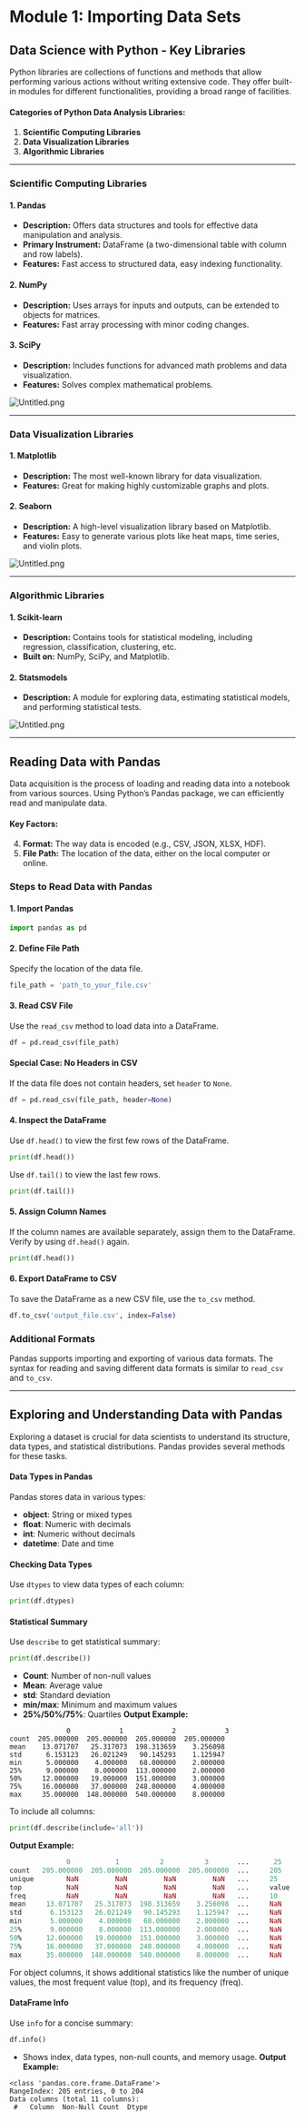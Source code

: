 

# Module 1: Importing Data Sets
## Data Science with Python - Key Libraries
Python libraries are collections of functions and methods that allow performing various actions without writing extensive code. They offer built-in modules for different functionalities, providing a broad range of facilities.
#### Categories of Python Data Analysis Libraries:
1. **Scientific Computing Libraries**
2. **Data Visualization Libraries**
3. **Algorithmic Libraries**

___
### Scientific Computing Libraries
#### 1. **Pandas**
- **Description:** Offers data structures and tools for effective data manipulation and analysis.
- **Primary Instrument:** DataFrame (a two-dimensional table with column and row labels).
- **Features:** Fast access to structured data, easy indexing functionality.
#### 2. **NumPy**
- **Description:** Uses arrays for inputs and outputs, can be extended to objects for matrices.
- **Features:** Fast array processing with minor coding changes.
#### 3. **SciPy**
- **Description:** Includes functions for advanced math problems and data visualization.
- **Features:** Solves complex mathematical problems.

![Untitled.png](https://prod-files-secure.s3.us-west-2.amazonaws.com/03e82b26-cccb-4906-bb56-adabcbdc0655/997ac361-58a8-4f04-bb0f-79fea4baa761/Untitled.png?X-Amz-Algorithm=AWS4-HMAC-SHA256&X-Amz-Content-Sha256=UNSIGNED-PAYLOAD&X-Amz-Credential=ASIAZI2LB466SFK7HZCW%2F20250203%2Fus-west-2%2Fs3%2Faws4_request&X-Amz-Date=20250203T051441Z&X-Amz-Expires=3600&X-Amz-Security-Token=IQoJb3JpZ2luX2VjEPL%2F%2F%2F%2F%2F%2F%2F%2F%2F%2FwEaCXVzLXdlc3QtMiJGMEQCIHbfT3HTGhKQm1I5%2BqsmkfX%2FUCUyLjIh%2BkBa1VsMDIyOAiB6RCJkiztKNfQt7mCXhvI8HbhsYSiKezbvmWEkU6CTPSqIBAj7%2F%2F%2F%2F%2F%2F%2F%2F%2F%2F8BEAAaDDYzNzQyMzE4MzgwNSIMWqjPF9jPk6Ty3mPVKtwDlH8QYChjiw1zTNpd6mnFGBi%2BiXiD%2BwiRZcNgS%2BrhYsLyvNzQA7HLaAQiZdrb7U%2BGDJqly50cl5dMNuON5LEHE4WUJ0FVaThPoShG%2FAj0jCY%2BbGT8zR3cv1P0CKfvuro2Gw4aVrJDDZ2N6pFChQ6V6Hk%2FaCpsm7N9Ejj5L94qCVlI7HMTigoiGhTkmPFp9GvTgwXB%2FKCDhTl%2BW4ZUFAlJ%2B0NJgoOd775t8VGJap3RTUlwGNB8CBI6%2FpcOvTw%2BGsMYJu6AeW5563w5iYQidl8rosl2Ign55dE0YS64EhPxm6IBIQV3iP74E%2Bvb2CEIpFVplM3HBwEYsR1PF58mUdPfDsEyLBFIiiDKntllB8X2zJpB2xtfOf9hYa0m6GUaImlV7m0WOiH%2FkRZvjndvi%2F6X8QrryukMFm%2BUp6VDC8X1nPg51cJuVGaK%2Bko14efcmLMaaqGY9FEZWVwGS4%2Bu2u66GPCMwelXKaR0gqRJCkqm1%2F4pcYzr%2Fmnx0XiBEsR6%2BhUP9kc1XwzF18dxNlxun1anFRK4cmV602%2FDrChJZ2LxOQ0K%2FBkTd60cG7%2Fa8RAXYqSC0C452I1%2BRE6CODuCglMIDf4favQ5np0X7GoXSd6PD98RVwvr58Q%2Fm%2FskXvQwrb%2BAvQY6pgGlDWCS%2FPLzgBJ6zJp8yB3LrgyB3U6Ip0a4WmmfLNthXQlKF8YF8pDVS8CODB1S4J4q%2F2K6%2BDhBC5vGtEA6TiuQxjpIGKHX33vLNQd2lnuIjs38upyBTTA0qh8irgBUebdUiTvIkRw%2Bm6zD1aN5afdJ6%2BFDJuOOIN4vD3305noDR9L1vdaRmcvEC%2FOcQz4YbVqQ%2BJHWENngo7TsO5ZP4wW2bplYns0C&X-Amz-Signature=7f044e00fbd8a18718473d120f94aed160de2b289a90f12bf12ad15d7369e24d&X-Amz-SignedHeaders=host&x-id=GetObject)
___
### Data Visualization Libraries
#### 1. **Matplotlib**
- **Description:** The most well-known library for data visualization.
- **Features:** Great for making highly customizable graphs and plots.
#### 2. **Seaborn**
- **Description:** A high-level visualization library based on Matplotlib.
- **Features:** Easy to generate various plots like heat maps, time series, and violin plots.

![Untitled.png](https://prod-files-secure.s3.us-west-2.amazonaws.com/03e82b26-cccb-4906-bb56-adabcbdc0655/733d1e42-5a53-4fd8-90c1-3d85254369a6/Untitled.png?X-Amz-Algorithm=AWS4-HMAC-SHA256&X-Amz-Content-Sha256=UNSIGNED-PAYLOAD&X-Amz-Credential=ASIAZI2LB466T4LFAZ7S%2F20250203%2Fus-west-2%2Fs3%2Faws4_request&X-Amz-Date=20250203T051440Z&X-Amz-Expires=3600&X-Amz-Security-Token=IQoJb3JpZ2luX2VjEPL%2F%2F%2F%2F%2F%2F%2F%2F%2F%2FwEaCXVzLXdlc3QtMiJGMEQCIFqa%2Bgh%2BkdpCy1BfbQxPzfYhGI9uyqPccJGE2wwu7k3VAiBoSWcM%2Fyzr6xkllM79iMR%2Ftgbc9SjlOn5IHhiNBLX7EyqIBAj7%2F%2F%2F%2F%2F%2F%2F%2F%2F%2F8BEAAaDDYzNzQyMzE4MzgwNSIM2UdAWalbmGB7%2BqBKKtwDCW8uiR5YzZW3jT2eeeQWAfkhG05nFiWKZg73duzSbuvYTEJdYjYrCDkRlDlB8G8LDRnt2wliklgMKcej7X7yQjTAPYt0G9RN%2BAgw9CTZdFenemyWleNgxbf3R5sH06CAB5xSiVLtV87vIDS6T%2FcRNYEtZm1uoemMjKeujL89XE8o4mkHLL5FdqUMeHF%2BrvkFpV5sCqgMv9DNpWyU8dXkXl3ETO3ysebMSBQs6RXOtc0Ma%2FNlzVGEi%2BUYYkvwFjHxnwY9f4xMGFueg%2BbXWEXSHixIDCSSPgwqbsGqqaF5efRW2Xs%2FpiQzQpMgNd%2FsUcjWTC%2F3zPgLEPs%2BCzxp%2B0ODW6I2TyN%2FFDGE0e96BRZqh5Bfr1E5JvbY5Vw%2BuVtjknOeMZjGkTek69BLsORTpAUQdBd6CdTHB%2BaLuqr0ukU97iF7rgOUZOGCxdlabjWJ%2Fh%2BBXFhTc4SNOVJyH%2FNo0wZG9ivxSswlRtx1T0Tt6Ps81pCPuF65m%2FYbPKHMUwozrWu7418pO2Tt2KNh5e1BiL%2FERgRacGYP7gnUSZNiz5Kccki4Qnty7INu92hgt2sW7OHOqqANngoEUXhyfK2CTlLQ9KQvkByDOiqlgUJsSKNAAGONVjdL4bM4V2fth4owi7%2BAvQY6pgHDGozWxmkiXEGMDfMZ1q9TA8LS19OVvSBxUA0Ogabifxl96WYoovMmWdA81ZlIGPDTyWWnHy%2F5m8dukIf7ZsofpbpcKS%2BGn7A%2BnJUAZhv%2BSQhsTr8znmSTVhTgtfcyaWyOgcH%2BkGUeLk30X3CkyzHVSMnLmI4ibIZ0HeBppNIrnDHVR8buR%2BGySvd%2BHO%2BmIuWoQ00Czn9v%2F4d8PXh6cAusAgC4UWnU&X-Amz-Signature=886b293492b4d62854704952bf4fd0965aad990a3902c7b9674d14856dbfe25f&X-Amz-SignedHeaders=host&x-id=GetObject)
___
### Algorithmic Libraries
#### 1. **Scikit-learn**
- **Description:** Contains tools for statistical modeling, including regression, classification, clustering, etc.
- **Built on:** NumPy, SciPy, and Matplotlib.
#### 2. **Statsmodels**
- **Description:** A module for exploring data, estimating statistical models, and performing statistical tests.

![Untitled.png](https://prod-files-secure.s3.us-west-2.amazonaws.com/03e82b26-cccb-4906-bb56-adabcbdc0655/c62885f5-417d-4179-834f-d68f8f2bdf39/Untitled.png?X-Amz-Algorithm=AWS4-HMAC-SHA256&X-Amz-Content-Sha256=UNSIGNED-PAYLOAD&X-Amz-Credential=ASIAZI2LB466T4LFAZ7S%2F20250203%2Fus-west-2%2Fs3%2Faws4_request&X-Amz-Date=20250203T051440Z&X-Amz-Expires=3600&X-Amz-Security-Token=IQoJb3JpZ2luX2VjEPL%2F%2F%2F%2F%2F%2F%2F%2F%2F%2FwEaCXVzLXdlc3QtMiJGMEQCIFqa%2Bgh%2BkdpCy1BfbQxPzfYhGI9uyqPccJGE2wwu7k3VAiBoSWcM%2Fyzr6xkllM79iMR%2Ftgbc9SjlOn5IHhiNBLX7EyqIBAj7%2F%2F%2F%2F%2F%2F%2F%2F%2F%2F8BEAAaDDYzNzQyMzE4MzgwNSIM2UdAWalbmGB7%2BqBKKtwDCW8uiR5YzZW3jT2eeeQWAfkhG05nFiWKZg73duzSbuvYTEJdYjYrCDkRlDlB8G8LDRnt2wliklgMKcej7X7yQjTAPYt0G9RN%2BAgw9CTZdFenemyWleNgxbf3R5sH06CAB5xSiVLtV87vIDS6T%2FcRNYEtZm1uoemMjKeujL89XE8o4mkHLL5FdqUMeHF%2BrvkFpV5sCqgMv9DNpWyU8dXkXl3ETO3ysebMSBQs6RXOtc0Ma%2FNlzVGEi%2BUYYkvwFjHxnwY9f4xMGFueg%2BbXWEXSHixIDCSSPgwqbsGqqaF5efRW2Xs%2FpiQzQpMgNd%2FsUcjWTC%2F3zPgLEPs%2BCzxp%2B0ODW6I2TyN%2FFDGE0e96BRZqh5Bfr1E5JvbY5Vw%2BuVtjknOeMZjGkTek69BLsORTpAUQdBd6CdTHB%2BaLuqr0ukU97iF7rgOUZOGCxdlabjWJ%2Fh%2BBXFhTc4SNOVJyH%2FNo0wZG9ivxSswlRtx1T0Tt6Ps81pCPuF65m%2FYbPKHMUwozrWu7418pO2Tt2KNh5e1BiL%2FERgRacGYP7gnUSZNiz5Kccki4Qnty7INu92hgt2sW7OHOqqANngoEUXhyfK2CTlLQ9KQvkByDOiqlgUJsSKNAAGONVjdL4bM4V2fth4owi7%2BAvQY6pgHDGozWxmkiXEGMDfMZ1q9TA8LS19OVvSBxUA0Ogabifxl96WYoovMmWdA81ZlIGPDTyWWnHy%2F5m8dukIf7ZsofpbpcKS%2BGn7A%2BnJUAZhv%2BSQhsTr8znmSTVhTgtfcyaWyOgcH%2BkGUeLk30X3CkyzHVSMnLmI4ibIZ0HeBppNIrnDHVR8buR%2BGySvd%2BHO%2BmIuWoQ00Czn9v%2F4d8PXh6cAusAgC4UWnU&X-Amz-Signature=c39140a62daa520d83e07dfc55672de5da9fa7e87bf195e937dbb62a1a0e2cbb&X-Amz-SignedHeaders=host&x-id=GetObject)
___
## Reading Data with Pandas
Data acquisition is the process of loading and reading data into a notebook from various sources. Using Python’s Pandas package, we can efficiently read and manipulate data.
#### Key Factors:
4. **Format:** The way data is encoded (e.g., CSV, JSON, XLSX, HDF).
5. **File Path:** The location of the data, either on the local computer or online.
### Steps to Read Data with Pandas
#### 1. **Import Pandas**
```python
import pandas as pd
```
#### 2. **Define File Path**
Specify the location of the data file.
```python
file_path = 'path_to_your_file.csv'
```
#### 3. **Read CSV File**
Use the `read_csv` method to load data into a DataFrame.
```python
df = pd.read_csv(file_path)
```
#### Special Case: No Headers in CSV
If the data file does not contain headers, set `header` to `None`.
```python
df = pd.read_csv(file_path, header=None)
```
#### 4. **Inspect the DataFrame**
Use `df.head()` to view the first few rows of the DataFrame.
```python
print(df.head())
```
Use `df.tail()` to view the last few rows.
```python
print(df.tail())
```
#### 5. **Assign Column Names**
If the column names are available separately, assign them to the DataFrame.
Verify by using `df.head()` again.
```python
print(df.head())
```
#### 6. **Export DataFrame to CSV**
To save the DataFrame as a new CSV file, use the `to_csv` method.
```python
df.to_csv('output_file.csv', index=False)
```
### Additional Formats
Pandas supports importing and exporting of various data formats. The syntax for reading and saving different data formats is similar to `read_csv` and `to_csv`.
___
## Exploring and Understanding Data with Pandas
Exploring a dataset is crucial for data scientists to understand its structure, data types, and statistical distributions. Pandas provides several methods for these tasks.
#### Data Types in Pandas
Pandas stores data in various types:
- **object**: String or mixed types
- **float**: Numeric with decimals
- **int**: Numeric without decimals
- **datetime**: Date and time
#### Checking Data Types
Use `dtypes` to view data types of each column:
```python
print(df.dtypes)
```
#### Statistical Summary
Use `describe` to get statistical summary:
```python
print(df.describe())
```
- **Count**: Number of non-null values
- **Mean**: Average value
- **std**: Standard deviation
- **min/max**: Minimum and maximum values
- **25%/50%/75%**: Quartiles
**Output Example:**
```plain text
              0            1            2            3
count  205.000000  205.000000  205.000000  205.000000
mean    13.071707   25.317073  198.313659    3.256098
std      6.153123   26.021249   90.145293    1.125947
min      5.000000    4.000000   68.000000    2.000000
25%      9.000000    8.000000  113.000000    2.000000
50%     12.000000   19.000000  151.000000    3.000000
75%     16.000000   37.000000  248.000000    4.000000
max     35.000000  148.000000  540.000000    8.000000
```
To include all columns:
```python
print(df.describe(include='all'))
```
**Output Example:**
```r
              0           1          2          3       ...      25       26       27
count   205.000000  205.000000  205.000000  205.000000  ...     205      205      205
unique        NaN         NaN         NaN         NaN   ...     25       25       25
top           NaN         NaN         NaN         NaN   ...     value    value    value
freq          NaN         NaN         NaN         NaN   ...     10       10       10
mean     13.071707   25.317073  198.313659    3.256098  ...     NaN      NaN      NaN
std       6.153123   26.021249   90.145293    1.125947  ...     NaN      NaN      NaN
min       5.000000    4.000000   68.000000    2.000000  ...     NaN      NaN      NaN
25%       9.000000    8.000000  113.000000    2.000000  ...     NaN      NaN      NaN
50%      12.000000   19.000000  151.000000    3.000000  ...     NaN      NaN      NaN
75%      16.000000   37.000000  248.000000    4.000000  ...     NaN      NaN      NaN
max      35.000000  148.000000  540.000000    8.000000  ...     NaN      NaN      NaN
```
For object columns, it shows additional statistics like the number of unique values, the most frequent value (top), and its frequency (freq).
#### DataFrame Info
Use `info` for a concise summary:
```python
df.info()
```
- Shows index, data types, non-null counts, and memory usage.
**Output Example:**
```less
<class 'pandas.core.frame.DataFrame'>
RangeIndex: 205 entries, 0 to 204
Data columns (total 11 columns):
 #   Column  Non-Null Count  Dtype
